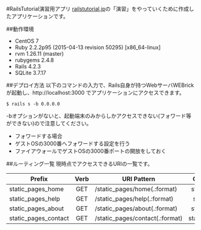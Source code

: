 #RailsTutorial演習用アプリ
[railstutorial.jp](http://railstutorial.jp)の「演習」をやっていくために作成したアプリケーションです。

##動作環境
- CentOS 7
- Ruby 2.2.2p95 (2015-04-13 revision 50295) [x86_64-linux]
- rvm 1.26.11 (master)
- rubygems 2.4.8
- Rails 4.2.3
- SQLite 3.7.17

##デプロイ方法
以下のコマンドの入力で、Rails自身が持つWebサーバWEBrickが起動し、http://localhost:3000 でアプリケーションにアクセスできます。
```
$ rails s -b 0.0.0.0
```
-bオプションがないと、起動端末のみからしかアクセスできない(フォワード等ができない)ので注意してください。
- フォワードする場合
 - ゲストOSの3000番へフォワードする設定を行う
 - ファイアウォールでゲストOSの3000番ポートの開放をしておく

##ルーティング一覧
現時点でアクセスできるURIの一覧です。

|Prefix|Verb|URI Pattern|Controller#Action|
|-|:-:|-|:-:|
|static_pages_home| GET | /static_pages/home(.:format) |   static_pages#home|
|static_pages_help| GET | /static_pages/help(.:format)  |  static_pages#help|
|static_pages_about |GET | /static_pages/about(.:format)  | static_pages#about|
|static_pages_contact |GET | /static_pages/contact(.:format)| static_pages#contact|
